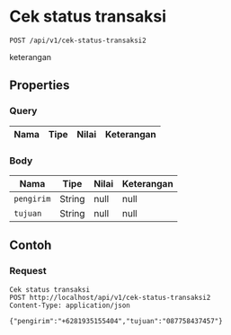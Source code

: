 # Cek status transaksi
```http
POST /api/v1/cek-status-transaksi2
```
keterangan
## Properties
### Query
Nama | Tipe | Nilai | Keterangan
--- | --- | --- | ---
### Body
Nama | Tipe | Nilai | Keterangan
--- | --- | --- | ---
<code>pengirim</code> | String | null | null
<code>tujuan</code> | String | null | null
## Contoh
### Request
```http
Cek status transaksi
POST http://localhost/api/v1/cek-status-transaksi2
Content-Type: application/json

{"pengirim":"+6281935155404","tujuan":"087758437457"}
```
